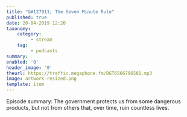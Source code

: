 ```yaml
---
title: "&#127911; The Seven Minute Rule"
published: true
date: 20-04-2019 12:20
taxonomy:
    category:
         - stream
    tag:
         - podcasts
summary:
enabled: '0'
header_image: '0'
theurl: https://traffic.megaphone.fm/DGT6566796581.mp3
image: artwork-resized.png
template: item
---
```

 
Episode summary: The government protects us from some dangerous products, but not from others that, over time, ruin countless lives.
